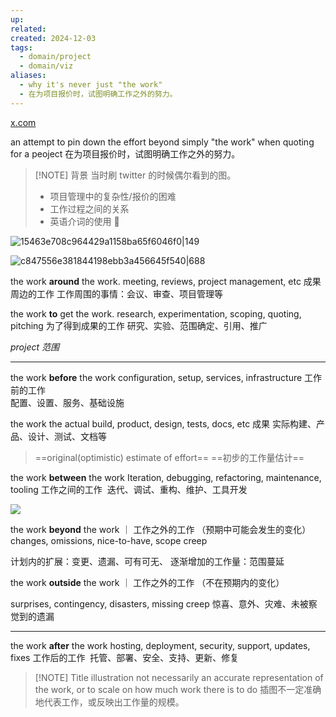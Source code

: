 ```yaml
---
up: 
related: 
created: 2024-12-03
tags:
  - domain/project
  - domain/viz
aliases:
  - why it's never just "the work"
  - 在为项目报价时，试图明确工作之外的努力。
---
```

[x.com](https://x.com/ParvSondhi/status/1863297018275488175)

an attempt to pin down the effort beyond simply "the work" when quoting for a peoject
在为项目报价时，试图明确工作之外的努力。



> [!NOTE] 背景
> 当时刷 twitter 的时候偶尔看到的图。
> - 项目管理中的复杂性/报价的困难
> - 工作过程之间的关系
> - 英语介词的使用 🤨


![15463e708c964429a1158ba65f6046f0|149](https://s1.vika.cn/space/2024/12/03/15463e708c964429a1158ba65f6046f0)


![c847556e381844198ebb3a456645f540|688](https://s1.vika.cn/space/2024/12/07/c847556e381844198ebb3a456645f540)

the work **around** the work.
meeting, reviews, project management, etc
成果周边的工作
工作周围的事情：会议、审查、项目管理等

the work **to** get the work.
research, experimentation, scoping, quoting, pitching
为了得到成果的工作
研究、实验、范围确定、引用、推广


*project 范围*

---

the work **before** the work 
configuration, setup, services, infrastructure
工作前的工作  
配置、设置、服务、基础设施


the work 
the actual build, product, design, tests, docs, etc
成果
实际构建、产品、设计、测试、文档等

> ==original(optimistic) estimate of effort==
> ==初步的工作量估计==

the work **between** the work 
Iteration, debugging, refactoring, maintenance, tooling
工作之间的工作 
迭代、调试、重构、维护、工具开发


![](https://s1.vika.cn/space/2024/12/07/5c504e6b176043139273c896050559cb)

the work **beyond** the work  ｜ 工作之外的工作 （预期中可能会发生的变化）
changes, omissions, nice-to-have, scope creep

计划内的扩展：变更、遗漏、可有可无、
逐渐增加的工作量：范围蔓延


the work **outside** the work ｜ 工作之外的工作 （不在预期内的变化）

surprises, contingency, disasters, missing creep
惊喜、意外、灾难、未被察觉到的遗漏

---

the work **after** the work 
hosting, deployment, security, support, updates, fixes
工作后的工作 
托管、部署、安全、支持、更新、修复





> [!NOTE] Title
> illustration not necessarily an accurate representation of the work, or to scale on how much work there is to do 
插图不一定准确地代表工作，或反映出工作量的规模。




